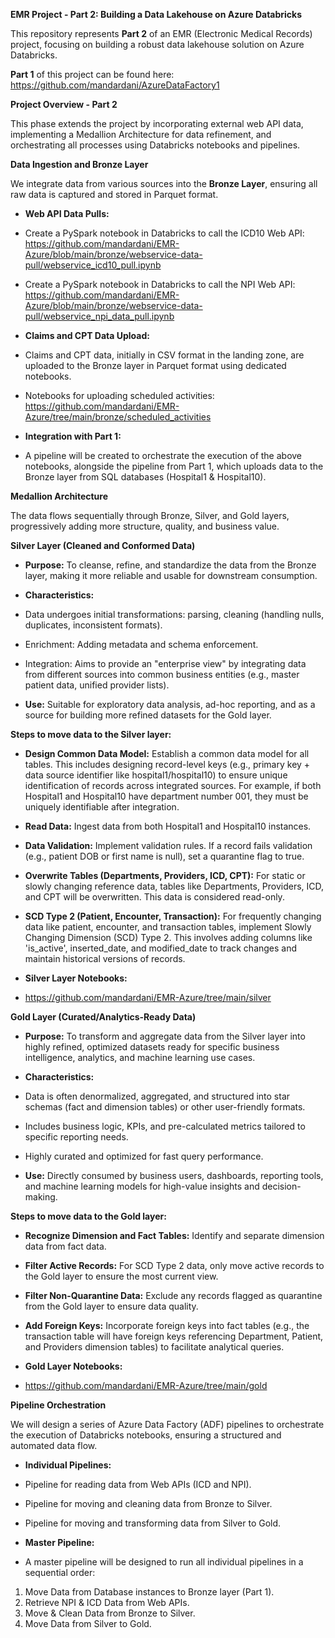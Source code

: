 **EMR Project - Part 2: Building a Data Lakehouse on Azure Databricks**

This repository represents **Part 2** of an EMR (Electronic Medical Records) project, focusing on building a robust data lakehouse solution on Azure Databricks.

**Part 1** of this project can be found here: <https://github.com/mandardani/AzureDataFactory1>

**Project Overview - Part 2**

This phase extends the project by incorporating external web API data, implementing a Medallion Architecture for data refinement, and orchestrating all processes using Databricks notebooks and pipelines.

**Data Ingestion and Bronze Layer**

We integrate data from various sources into the **Bronze Layer**, ensuring all raw data is captured and stored in Parquet format.

-   **Web API Data Pulls:**

-   Create a PySpark notebook in Databricks to call the ICD10 Web API: <https://github.com/mandardani/EMR-Azure/blob/main/bronze/webservice-data-pull/webservice_icd10_pull.ipynb>
-   Create a PySpark notebook in Databricks to call the NPI Web API: <https://github.com/mandardani/EMR-Azure/blob/main/bronze/webservice-data-pull/webservice_npi_data_pull.ipynb>

-   **Claims and CPT Data Upload:**

-   Claims and CPT data, initially in CSV format in the landing zone, are uploaded to the Bronze layer in Parquet format using dedicated notebooks.
-   Notebooks for uploading scheduled activities: <https://github.com/mandardani/EMR-Azure/tree/main/bronze/scheduled_activities>

-   **Integration with Part 1:**

-   A pipeline will be created to orchestrate the execution of the above notebooks, alongside the pipeline from Part 1, which uploads data to the Bronze layer from SQL databases (Hospital1 & Hospital10).

**Medallion Architecture**

The data flows sequentially through Bronze, Silver, and Gold layers, progressively adding more structure, quality, and business value.

**Silver Layer (Cleaned and Conformed Data)**

-   **Purpose:** To cleanse, refine, and standardize the data from the Bronze layer, making it more reliable and usable for downstream consumption.
-   **Characteristics:**

-   Data undergoes initial transformations: parsing, cleaning (handling nulls, duplicates, inconsistent formats).
-   Enrichment: Adding metadata and schema enforcement.
-   Integration: Aims to provide an "enterprise view" by integrating data from different sources into common business entities (e.g., master patient data, unified provider lists).

-   **Use:** Suitable for exploratory data analysis, ad-hoc reporting, and as a source for building more refined datasets for the Gold layer.

**Steps to move data to the Silver layer:**

-   **Design Common Data Model:** Establish a common data model for all tables. This includes designing record-level keys (e.g., primary key + data source identifier like hospital1/hospital10) to ensure unique identification of records across integrated sources. For example, if both Hospital1 and Hospital10 have department number 001, they must be uniquely identifiable after integration.
-   **Read Data:** Ingest data from both Hospital1 and Hospital10 instances.
-   **Data Validation:** Implement validation rules. If a record fails validation (e.g., patient DOB or first name is null), set a quarantine flag to true.
-   **Overwrite Tables (Departments, Providers, ICD, CPT):** For static or slowly changing reference data, tables like Departments, Providers, ICD, and CPT will be overwritten. This data is considered read-only.
-   **SCD Type 2 (Patient, Encounter, Transaction):** For frequently changing data like patient, encounter, and transaction tables, implement Slowly Changing Dimension (SCD) Type 2. This involves adding columns like 'is_active', inserted_date, and modified_date to track changes and maintain historical versions of records.
-   **Silver Layer Notebooks:**

-   <https://github.com/mandardani/EMR-Azure/tree/main/silver>

**Gold Layer (Curated/Analytics-Ready Data)**

-   **Purpose:** To transform and aggregate data from the Silver layer into highly refined, optimized datasets ready for specific business intelligence, analytics, and machine learning use cases.
-   **Characteristics:**

-   Data is often denormalized, aggregated, and structured into star schemas (fact and dimension tables) or other user-friendly formats.
-   Includes business logic, KPIs, and pre-calculated metrics tailored to specific reporting needs.
-   Highly curated and optimized for fast query performance.

-   **Use:** Directly consumed by business users, dashboards, reporting tools, and machine learning models for high-value insights and decision-making.

**Steps to move data to the Gold layer:**

-   **Recognize Dimension and Fact Tables:** Identify and separate dimension data from fact data.
-   **Filter Active Records:** For SCD Type 2 data, only move active records to the Gold layer to ensure the most current view.
-   **Filter Non-Quarantine Data:** Exclude any records flagged as quarantine from the Gold layer to ensure data quality.
-   **Add Foreign Keys:** Incorporate foreign keys into fact tables (e.g., the transaction table will have foreign keys referencing Department, Patient, and Providers dimension tables) to facilitate analytical queries.
-   **Gold Layer Notebooks:**

-   <https://github.com/mandardani/EMR-Azure/tree/main/gold>

**Pipeline Orchestration**

We will design a series of Azure Data Factory (ADF) pipelines to orchestrate the execution of Databricks notebooks, ensuring a structured and automated data flow.

-   **Individual Pipelines:**

-   Pipeline for reading data from Web APIs (ICD and NPI).
-   Pipeline for moving and cleaning data from Bronze to Silver.
-   Pipeline for moving and transforming data from Silver to Gold.

-   **Master Pipeline:**

-   A master pipeline will be designed to run all individual pipelines in a sequential order:

1.  Move Data from Database instances to Bronze layer (Part 1).
2.  Retrieve NPI & ICD Data from Web APIs.
3.  Move & Clean Data from Bronze to Silver.
4.  Move Data from Silver to Gold.


